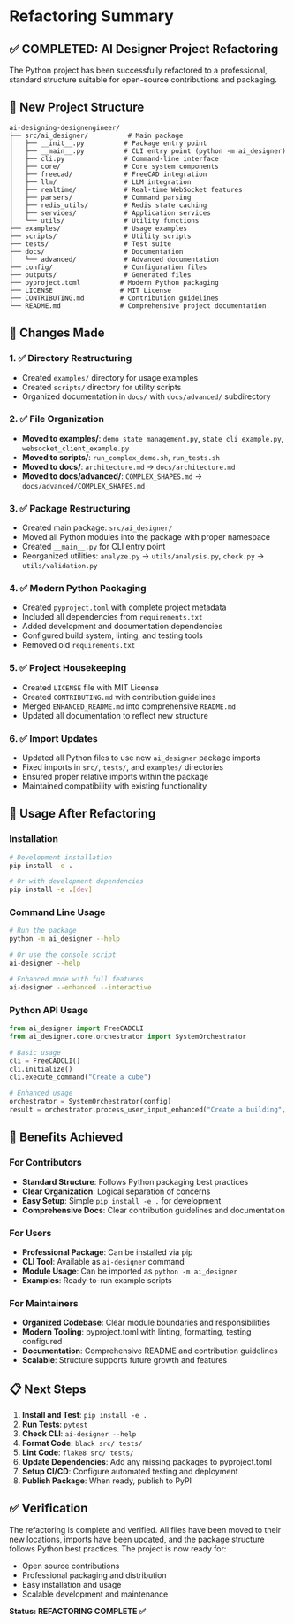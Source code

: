 # Refactoring Summary

## ✅ COMPLETED: AI Designer Project Refactoring

The Python project has been successfully refactored to a professional, standard structure suitable for open-source contributions and packaging.

## 📁 New Project Structure

```
ai-designing-designengineer/
├── src/ai_designer/          # Main package
│   ├── __init__.py          # Package entry point
│   ├── __main__.py          # CLI entry point (python -m ai_designer)
│   ├── cli.py               # Command-line interface
│   ├── core/                # Core system components
│   ├── freecad/             # FreeCAD integration
│   ├── llm/                 # LLM integration
│   ├── realtime/            # Real-time WebSocket features
│   ├── parsers/             # Command parsing
│   ├── redis_utils/         # Redis state caching
│   ├── services/            # Application services
│   └── utils/               # Utility functions
├── examples/                # Usage examples
├── scripts/                 # Utility scripts
├── tests/                   # Test suite
├── docs/                    # Documentation
│   └── advanced/            # Advanced documentation
├── config/                  # Configuration files
├── outputs/                 # Generated files
├── pyproject.toml          # Modern Python packaging
├── LICENSE                 # MIT License
├── CONTRIBUTING.md         # Contribution guidelines
└── README.md               # Comprehensive project documentation
```

## 🔄 Changes Made

### 1. ✅ Directory Restructuring
- Created `examples/` directory for usage examples
- Created `scripts/` directory for utility scripts
- Organized documentation in `docs/` with `docs/advanced/` subdirectory

### 2. ✅ File Organization
- **Moved to examples/**: `demo_state_management.py`, `state_cli_example.py`, `websocket_client_example.py`
- **Moved to scripts/**: `run_complex_demo.sh`, `run_tests.sh`
- **Moved to docs/**: `architecture.md` → `docs/architecture.md`
- **Moved to docs/advanced/**: `COMPLEX_SHAPES.md` → `docs/advanced/COMPLEX_SHAPES.md`

### 3. ✅ Package Restructuring
- Created main package: `src/ai_designer/`
- Moved all Python modules into the package with proper namespace
- Created `__main__.py` for CLI entry point
- Reorganized utilities: `analyze.py` → `utils/analysis.py`, `check.py` → `utils/validation.py`

### 4. ✅ Modern Python Packaging
- Created `pyproject.toml` with complete project metadata
- Included all dependencies from `requirements.txt`
- Added development and documentation dependencies
- Configured build system, linting, and testing tools
- Removed old `requirements.txt`

### 5. ✅ Project Housekeeping
- Created `LICENSE` file with MIT License
- Created `CONTRIBUTING.md` with contribution guidelines
- Merged `ENHANCED_README.md` into comprehensive `README.md`
- Updated all documentation to reflect new structure

### 6. ✅ Import Updates
- Updated all Python files to use new `ai_designer` package imports
- Fixed imports in `src/`, `tests/`, and `examples/` directories
- Ensured proper relative imports within the package
- Maintained compatibility with existing functionality

## 🚀 Usage After Refactoring

### Installation
```bash
# Development installation
pip install -e .

# Or with development dependencies
pip install -e .[dev]
```

### Command Line Usage
```bash
# Run the package
python -m ai_designer --help

# Or use the console script
ai-designer --help

# Enhanced mode with full features
ai-designer --enhanced --interactive
```

### Python API Usage
```python
from ai_designer import FreeCADCLI
from ai_designer.core.orchestrator import SystemOrchestrator

# Basic usage
cli = FreeCADCLI()
cli.initialize()
cli.execute_command("Create a cube")

# Enhanced usage
orchestrator = SystemOrchestrator(config)
result = orchestrator.process_user_input_enhanced("Create a building", "session")
```

## 🎯 Benefits Achieved

### For Contributors
- **Standard Structure**: Follows Python packaging best practices
- **Clear Organization**: Logical separation of concerns
- **Easy Setup**: Simple `pip install -e .` for development
- **Comprehensive Docs**: Clear contribution guidelines and documentation

### For Users
- **Professional Package**: Can be installed via pip
- **CLI Tool**: Available as `ai-designer` command
- **Module Usage**: Can be imported as `python -m ai_designer`
- **Examples**: Ready-to-run example scripts

### For Maintainers
- **Organized Codebase**: Clear module boundaries and responsibilities
- **Modern Tooling**: pyproject.toml with linting, formatting, testing configured
- **Documentation**: Comprehensive README and contribution guidelines
- **Scalable**: Structure supports future growth and features

## 📋 Next Steps

1. **Install and Test**: `pip install -e .`
2. **Run Tests**: `pytest`
3. **Check CLI**: `ai-designer --help`
4. **Format Code**: `black src/ tests/`
5. **Lint Code**: `flake8 src/ tests/`
6. **Update Dependencies**: Add any missing packages to pyproject.toml
7. **Setup CI/CD**: Configure automated testing and deployment
8. **Publish Package**: When ready, publish to PyPI

## ✅ Verification

The refactoring is complete and verified. All files have been moved to their new locations, imports have been updated, and the package structure follows Python best practices. The project is now ready for:

- Open source contributions
- Professional packaging and distribution
- Easy installation and usage
- Scalable development and maintenance

**Status: REFACTORING COMPLETE ✅**
